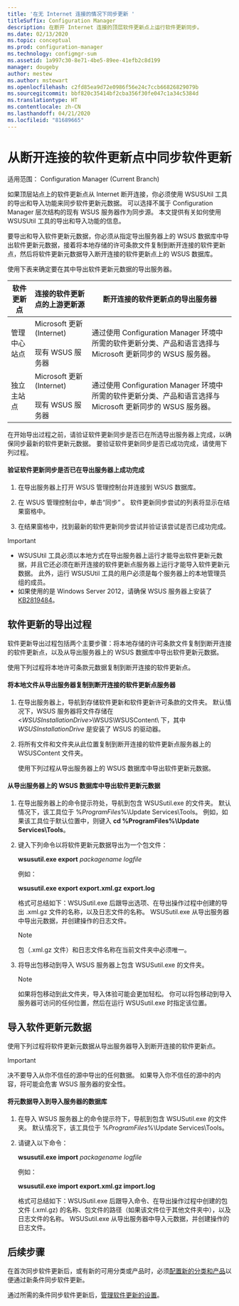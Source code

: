 ```yaml
---
title: '在无 Internet 连接的情况下同步更新 '
titleSuffix: Configuration Manager
description: 在断开 Internet 连接的顶层软件更新点上运行软件更新同步。
ms.date: 02/13/2020
ms.topic: conceptual
ms.prod: configuration-manager
ms.technology: configmgr-sum
ms.assetid: 1a997c30-8e71-4be5-89ee-41efb2c8d199
manager: dougeby
author: mestew
ms.author: mstewart
ms.openlocfilehash: c2fd85ea9d72e0986f56e24c7ccb66826829079b
ms.sourcegitcommit: bbf820c35414bf2cba356f30fe047c1a34c5384d
ms.translationtype: HT
ms.contentlocale: zh-CN
ms.lasthandoff: 04/21/2020
ms.locfileid: "81689665"
---
```

# <a name="synchronize-software-updates-from-a-disconnected-software-update-point"></a>从断开连接的软件更新点中同步软件更新  

适用范围：  Configuration Manager (Current Branch)

 如果顶层站点上的软件更新点从 Internet 断开连接，你必须使用 WSUSUtil 工具的导出和导入功能来同步软件更新元数据。 可以选择不属于 Configuration Manager 层次结构的现有 WSUS 服务器作为同步源。 本文提供有关如何使用 WSUSUtil 工具的导出和导入功能的信息。  

 要导出和导入软件更新元数据，你必须从指定导出服务器上的 WSUS 数据库中导出软件更新元数据，接着将本地存储的许可条款文件复制到断开连接的软件更新点，然后将软件更新元数据导入断开连接的软件更新点上的 WSUS 数据库。  

 使用下表来确定要在其中导出软件更新元数据的导出服务器。  

|软件更新点|连接的软件更新点的上游更新源|断开连接的软件更新点的导出服务器|  
|---------------------------|-----------------------------------------------------------------|------------------------------------------------------------|  
|管理中心站点|Microsoft 更新 (Internet)<br /><br /> 现有 WSUS 服务器|通过使用 Configuration Manager 环境中所需的软件更新分类、产品和语言选择与 Microsoft 更新同步的 WSUS 服务器。|  
|独立主站点|Microsoft 更新 (Internet)<br /><br /> 现有 WSUS 服务器|通过使用 Configuration Manager 环境中所需的软件更新分类、产品和语言选择与 Microsoft 更新同步的 WSUS 服务器。|  

 在开始导出过程之前，请验证软件更新同步是否已在所选导出服务器上完成，以确保同步最新的软件更新元数据。 要验证软件更新同步是否已成功完成，请使用下列过程。  

#### <a name="to-verify-that-software-updates-synchronization-has-completed-successfully-on-the-export-server"></a>验证软件更新同步是否已在导出服务器上成功完成  

1.  在导出服务器上打开 WSUS 管理控制台并连接到 WSUS 数据库。  

2.  在 WSUS 管理控制台中，单击“同步”  。 软件更新同步尝试的列表将显示在结果窗格中。  

3.  在结果窗格中，找到最新的软件更新同步尝试并验证该尝试是否已成功完成。  

> [!IMPORTANT]  
> - WSUSUtil 工具必须以本地方式在导出服务器上运行才能导出软件更新元数据，并且它还必须在断开连接的软件更新点服务器上运行才能导入软件更新元数据。 此外，运行 WSUSUtil 工具的用户必须是每个服务器上的本地管理员组的成员。  
> - 如果使用的是 Windows Server 2012，请确保 WSUS 服务器上安装了 [KB2819484](https://support.microsoft.com/help/2819484/cab-file-that-is-exported-by-using-the-wsusutil-exe-command-is-display)。

## <a name="export-process-for-software-updates"></a>软件更新的导出过程  
 软件更新导出过程包括两个主要步骤：将本地存储的许可条款文件复制到断开连接的软件更新点，以及从导出服务器上的 WSUS 数据库中导出软件更新元数据。  

 使用下列过程将本地许可条款元数据复制到断开连接的软件更新点。  

#### <a name="to-copy-local-files-from-the-export-server-to-the-disconnected-software-update-point-server"></a>将本地文件从导出服务器复制到断开连接的软件更新点服务器  

1. 在导出服务器上，导航到存储软件更新和软件更新许可条款的文件夹。 默认情况下，WSUS 服务器将文件存储在 <*WSUSInstallationDrive*>\WSUS\WSUSContent\\ 下，其中 *WSUSInstallationDrive* 是安装了 WSUS 的驱动器。  

2. 将所有文件和文件夹从此位置复制到断开连接的软件更新点服务器上的 WSUSContent 文件夹。  

   使用下列过程从导出服务器上的 WSUS 数据库中导出软件更新元数据。  

#### <a name="to-export-software-updates-metadata-from-the-wsus-database-on-the-export-server"></a>从导出服务器上的 WSUS 数据库中导出软件更新元数据  

1.  在导出服务器上的命令提示符处，导航到包含 WSUSutil.exe 的文件夹。 默认情况下，该工具位于 %*ProgramFiles*%\Update Services\Tools。 例如，如果该工具位于默认位置中，则键入 **cd %ProgramFiles%\Update Services\Tools**。  

2.  键入下列命令以将软件更新元数据导出为一个包文件：  

     **wsusutil.exe export**  *packagename*  *logfile*  
 
     例如：  

     **wsusutil.exe export export.xml.gz export.log**  

     格式可总结如下：WSUSutil.exe 后跟导出选项、在导出操作过程中创建的导出 .xml.gz 文件的名称，以及日志文件的名称。 WSUSutil.exe 从导出服务器中导出元数据，并创建操作的日志文件。  

    > [!NOTE]  
    >  包（.xml.gz 文件）和日志文件名称在当前文件夹中必须唯一。  

3.  将导出包移动到导入 WSUS 服务器上包含 WSUSutil.exe 的文件夹。  

    > [!NOTE]  
    >  如果将包移动到此文件夹，导入体验可能会更加轻松。 你可以将包移动到导入服务器可访问的任何位置，然后在运行 WSUSutil.exe 时指定该位置。  

## <a name="import-software-updates-metadata"></a>导入软件更新元数据  
 使用下列过程将软件更新元数据从导出服务器导入到断开连接的软件更新点。  

> [!IMPORTANT]  
>  决不要导入从你不信任的源中导出的任何数据。 如果导入你不信任的源中的内容，将可能会危害 WSUS 服务器的安全性。  

#### <a name="to-import-metadata-to-the-database-of-the-import-server"></a>将元数据导入到导入服务器的数据库  

1.  在导入 WSUS 服务器上的命令提示符下，导航到包含 WSUSutil.exe 的文件夹。 默认情况下，该工具位于 %*ProgramFiles*%\Update Services\Tools。  

2.  请键入以下命令：  

     **wsusutil.exe import**  *packagename*  *logfile*  

     例如：  

     **wsusutil.exe import export.xml.gz import.log**  

     格式可总结如下：WSUSutil.exe 后跟导入命令、在导出操作过程中创建的包文件 (.xml.gz) 的名称、包文件的路径（如果该文件位于其他文件夹中），以及日志文件的名称。 WSUSutil.exe 从导出服务器中导入元数据，并创建操作的日志文件。  

## <a name="next-steps"></a>后续步骤
在首次同步软件更新后，或有新的可用分类或产品时，必须[配置新的分类和产品](configure-classifications-and-products.md)以便通过新条件同步软件更新。

通过所需的条件同步软件更新后，[管理软件更新的设置](manage-settings-for-software-updates.md)。   
